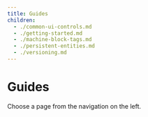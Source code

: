 ```yaml
---
title: Guides
children:
  - ./common-ui-controls.md
  - ./getting-started.md
  - ./machine-block-tags.md
  - ./persistent-entities.md
  - ./versioning.md
---
```


# Guides

Choose a page from the navigation on the left.
